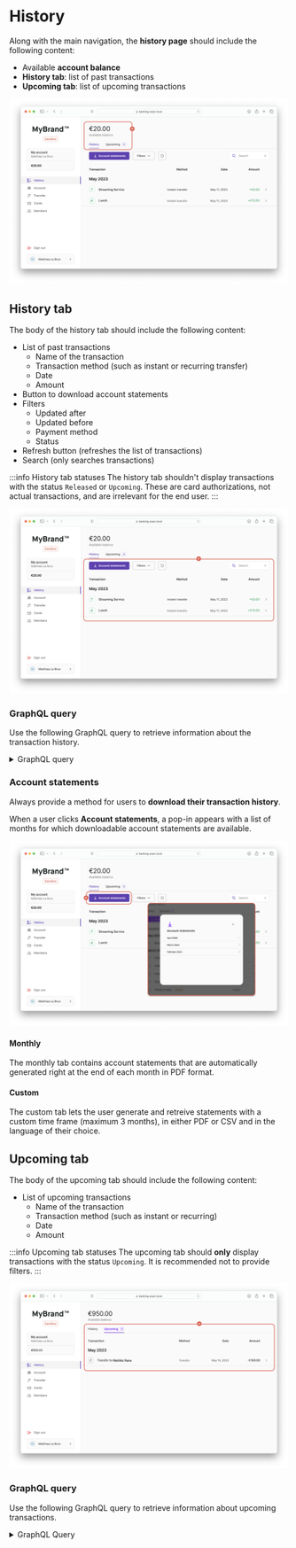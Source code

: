 # History

Along with the main navigation, the **history page** should include the following content:

- Available **account balance**
- **History tab**: list of past transactions
- **Upcoming tab**: list of upcoming transactions

![Screenshot of the main history page with a callout on account balance and tabs](./images/history-main.png)

## History tab

The body of the history tab should include the following content:

- List of past transactions
  - Name of the transaction
  - Transaction method (such as instant or recurring transfer)
  - Date
  - Amount
- Button to download account statements
- Filters
  - Updated after
  - Updated before
  - Payment method
  - Status
- Refresh button (refreshes the list of transactions)
- Search (only searches transactions)

:::info History tab statuses
The history tab shouldn't display transactions with the status `Released` or `Upcoming`.
These are card authorizations, not actual transactions, and are irrelevant for the end user.
:::

![Screenshot of the history tab with a callout on body content](./images/history-tab-history.png)

### GraphQL query

Use the following GraphQL query to retrieve information about the transaction history.

<details>
<summary>GraphQL query</summary>

```graphql
query {
  account(accountId: $ACCOUNT_ID) {
    transactions(first: $first, after: $after, filters: $filters, orderBy: $orderBy) {
      pageInfo {
        endCursor
        hasNextPage
      }
      edges {
        node {
          ...TransactionDetails
        }
      }
    }
  }
}
```

</details>

### Account statements

Always provide a method for users to **download their transaction history**.

When a user clicks **Account statements**, a pop-in appears with a list of months for which downloadable account statements are available.

![Screenshot of the history tab with a callout on download account statement button](./images/history-account-statements.png)

#### Monthly

The monthly tab contains account statements that are automatically generated right at the end of each month in PDF format.

#### Custom

The custom tab lets the user generate and retreive statements with a custom time frame (maximum 3 months), in either PDF or CSV and in the language of their choice.

## Upcoming tab

The body of the upcoming tab should include the following content:

- List of upcoming transactions
  - Name of the transaction
  - Transaction method (such as instant or recurring)
  - Date
  - Amount

:::info Upcoming tab statuses
The upcoming tab should **only** display transactions with the status `Upcoming`.
It is recommended not to provide filters.
:::

![Screenshot of the upcoming tab with a callout on body content](./images/history-tab-upcoming.png)

### GraphQL query

Use the following GraphQL query to retrieve information about upcoming transactions.

<details>
<summary>GraphQL Query</summary>

```graphql
query {
  account(accountId: $ACCOUNT_ID) {
    transactions(
      first: $first
      after: $after
      filters: { status: Upcoming }
      orderBy: { field: executionDate, direction: Asc }
    ) {
      pageInfo {
        endCursor
        hasNextPage
      }
      edges {
        node {
          ...TransactionDetails
        }
      }
    }
  }
}
```

</details>
